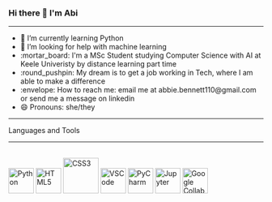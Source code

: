 ### Hi there 👋 I'm Abi
<hr>
<ul>
<li> 🌱 I’m currently learning Python </li> 
<li> 🤔 I’m looking for help with machine learning </li> 
<li> :mortar_board: I'm a MSc Student studying Computer Science with AI at Keele Univeristy by distance learning part time</li>
<li> :round_pushpin: My dream is to get a job working in Tech, where I am able to make a difference </li>
<li> :envelope: How to reach me: email me at abbie.bennett110@gmail.com or send me a message on linkedin </li> 
<li> 😄 Pronouns: she/they </li> 
</ul>
<hr>
Languages and Tools
<hr>
<br>
<a><img src="https://upload.wikimedia.org/wikipedia/commons/c/c3/Python-logo-notext.svg" width="50px" alt="Python">
<img src="https://www.w3.org/html/logo/badge/html5-badge-h-solo.png" width="50px" alt="HTML5" style=float: right;>
<img src="https://www.iconninja.com/files/603/11/689/css-internet-technology-website-web-style-css3-icon.png" width="70px" alt="CSS3">
<img src="https://upload.wikimedia.org/wikipedia/commons/9/9a/Visual_Studio_Code_1.35_icon.svg" width="50px" alt="VSCode">
<img src="https://upload.wikimedia.org/wikipedia/commons/1/1d/PyCharm_Icon.svg" width="50px" alt="PyCharm">
<img src="https://upload.wikimedia.org/wikipedia/commons/3/38/Jupyter_logo.svg" width="50px" alt="Jupyter">
<img src="https://colab.research.google.com/img/colab_favicon_256px.png" width="50px" alt="Google Collab Notebook"></a>
